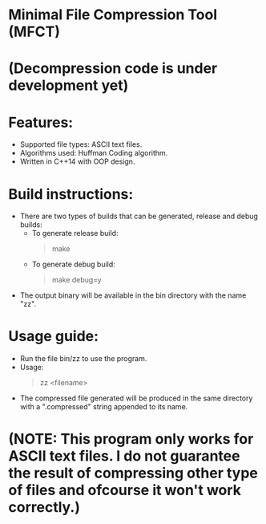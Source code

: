 # Minimal File Compression Tool (MFCT)

# (Decompression code is under development yet)

# Features:
- Supported file types: ASCII text files.
- Algorithms used: Huffman Coding algorithm.
- Written in C++14 with OOP design.

# Build instructions:
- There are two types of builds that can be generated, release and debug builds:
    - To generate release build:
       > make
    - To generate debug build:
       > make debug=y
- The output binary will be available in the bin directory with the name "zz".

# Usage guide:
- Run the file bin/zz to use the program.
- Usage:
  > zz \<filename\>
- The compressed file generated will be produced in the same directory with a
  ".compressed" string appended to its name.

# (NOTE: This program only works for ASCII text files. I do not guarantee the result of compressing other type of files and ofcourse it won't work correctly.)
